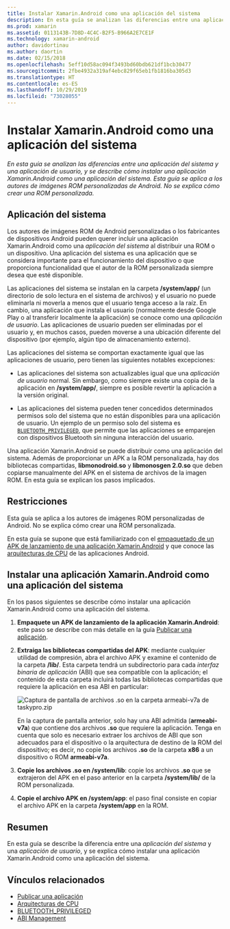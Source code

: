 ```yaml
---
title: Instalar Xamarin.Android como una aplicación del sistema
description: En esta guía se analizan las diferencias entre una aplicación del sistema y una aplicación de usuario, y se describe cómo instalar una aplicación Xamarin.Android como una aplicación del sistema. Esta guía se aplica a los autores de imágenes ROM personalizadas de Android. No se explica cómo crear una ROM personalizada.
ms.prod: xamarin
ms.assetid: 0113143B-7D8D-4C4C-B2F5-B966A2E7CE1F
ms.technology: xamarin-android
author: davidortinau
ms.author: daortin
ms.date: 02/15/2018
ms.openlocfilehash: 5eff10d58ac094f3493bd60bdb621df1bcb30477
ms.sourcegitcommit: 2fbe4932a319af4ebc829f65eb1fb1816ba305d3
ms.translationtype: HT
ms.contentlocale: es-ES
ms.lasthandoff: 10/29/2019
ms.locfileid: "73028055"
---
```

# <a name="installing-xamarinandroid-as-a-system-app"></a>Instalar Xamarin.Android como una aplicación del sistema

_En esta guía se analizan las diferencias entre una aplicación del sistema y una aplicación de usuario, y se describe cómo instalar una aplicación Xamarin.Android como una aplicación del sistema. Esta guía se aplica a los autores de imágenes ROM personalizadas de Android. No se explica cómo crear una ROM personalizada._

## <a name="system-app"></a>Aplicación del sistema

Los autores de imágenes ROM de Android personalizadas o los fabricantes de dispositivos Android pueden querer incluir una aplicación Xamarin.Android como una _aplicación del sistema_ al distribuir una ROM o un dispositivo. Una aplicación del sistema es una aplicación que se considera importante para el funcionamiento del dispositivo o que proporciona funcionalidad que el autor de la ROM personalizada siempre desea que esté disponible.

Las aplicaciones del sistema se instalan en la carpeta **/system/app/** (un directorio de solo lectura en el sistema de archivos) y el usuario no puede eliminarla ni moverla a menos que el usuario tenga acceso a la raíz. En cambio, una aplicación que instala el usuario (normalmente desde Google Play o al transferir localmente la aplicación) se conoce como una _aplicación de usuario_. Las aplicaciones de usuario pueden ser eliminadas por el usuario y, en muchos casos, pueden moverse a una ubicación diferente del dispositivo (por ejemplo, algún tipo de almacenamiento externo).

Las aplicaciones del sistema se comportan exactamente igual que las aplicaciones de usuario, pero tienen las siguientes notables excepciones:

- Las aplicaciones del sistema son actualizables igual que una _aplicación de usuario_ normal. Sin embargo, como siempre existe una copia de la aplicación en **/system/app/**, siempre es posible revertir la aplicación a la versión original.

- Las aplicaciones del sistema pueden tener concedidos determinados permisos solo del sistema que no están disponibles para una aplicación de usuario. Un ejemplo de un permiso solo del sistema es [`BLUETOOTH_PRIVILEGED`](https://developer.android.com/reference/android/Manifest.permission.html#BLUETOOTH_PRIVILEGED), que permite que las aplicaciones se emparejen con dispositivos Bluetooth sin ninguna interacción del usuario.

Una aplicación Xamarin.Android se puede distribuir como una aplicación del sistema. Además de proporcionar un APK a la ROM personalizada, hay dos bibliotecas compartidas, **libmonodroid.so** y **libmonosgen 2.0.so** que deben copiarse manualmente del APK en el sistema de archivos de la imagen ROM. En esta guía se explican los pasos implicados.

## <a name="restrictions"></a>Restricciones

Esta guía se aplica a los autores de imágenes ROM personalizadas de Android. No se explica cómo crear una ROM personalizada.

En esta guía se supone que está familiarizado con el [empaquetado de un APK de lanzamiento de una aplicación Xamarin.Android](~/android/deploy-test/publishing/index.md) y que conoce las [arquitecturas de CPU](~/android/app-fundamentals/cpu-architectures.md) de las aplicaciones Android.

## <a name="install-a-xamarinandroid-app-as-a-system-app"></a>Instalar una aplicación Xamarin.Android como una aplicación del sistema

En los pasos siguientes se describe cómo instalar una aplicación Xamarin.Android como una aplicación del sistema.

1. **Empaquete un APK de lanzamiento de la aplicación Xamarin.Android**: este paso se describe con más detalle en la guía [Publicar una aplicación](~/android/deploy-test/publishing/index.md).

2. **Extraiga las bibliotecas compartidas del APK**: mediante cualquier utilidad de compresión, abra el archivo APK y examine el contenido de la carpeta **/lib/**. Esta carpeta tendrá un subdirectorio para cada _interfaz binaria de aplicación_ (ABI) que sea compatible con la aplicación; el contenido de esta carpeta incluirá todas las bibliotecas compartidas que requiere la aplicación en esa ABI en particular:

    ![Captura de pantalla de archivos .so en la carpeta armeabi-v7a de taskypro.zip](install-system-app-images/install-system-app-01.png)

   En la captura de pantalla anterior, solo hay una ABI admitida (**armeabi-v7a**) que contiene dos archivos **.so** que requiere la aplicación. Tenga en cuenta que solo es necesario extraer los archivos de ABI que son adecuados para el dispositivo o la arquitectura de destino de la ROM del dispositivo; es decir, no copie los archivos **.so** de la carpeta **x86** a un dispositivo o ROM **armeabi-v7a**.

3. **Copie los archivos .so en /system/lib**: copie los archivos **.so** que se extrajeron del APK en el paso anterior en la carpeta **/system/lib/** de la ROM personalizada.

4. **Copie el archivo APK en /system/app**: el paso final consiste en copiar el archivo APK en la carpeta **/system/app** en la ROM.

## <a name="summary"></a>Resumen

En esta guía se describe la diferencia entre una _aplicación del sistema_ y una _aplicación de usuario_, y se explica cómo instalar una aplicación Xamarin.Android como una aplicación del sistema.

## <a name="related-links"></a>Vínculos relacionados

- [Publicar una aplicación](~/android/deploy-test/publishing/index.md)
- [Arquitecturas de CPU](~/android/app-fundamentals/cpu-architectures.md)
- [BLUETOOTH_PRIVILEGED](https://developer.android.com/reference/android/Manifest.permission.html#BLUETOOTH_PRIVILEGED)
- [ABI Management](https://developer.android.com/ndk~/abis.html)
